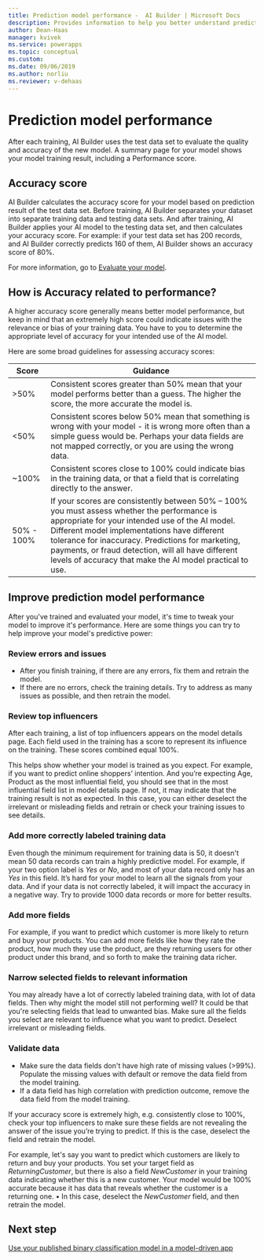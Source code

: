 ```yaml
---
title: Prediction model performance -  AI Builder | Microsoft Docs
description: Provides information to help you better understand prediction model performance, and how performance scores are calculated
author: Dean-Haas
manager: kvivek
ms.service: powerapps
ms.topic: conceptual
ms.custom: 
ms.date: 09/06/2019
ms.author: norliu
ms.reviewer: v-dehaas
---
```


# Prediction model performance

After each training, AI Builder uses the test data set to evaluate the quality and accuracy of the new model. A summary page for your model shows your model training result, including a Performance score.

## Accuracy score

AI Builder calculates the accuracy score for your model based on prediction result of the test data set. Before training, AI Builder separates your dataset into separate training data and testing data sets. And after training, AI Builder applies your AI model to the testing data set, and then calculates your accuracy score. For example: if your test data set has 200 records, and AI Builder correctly predicts 160 of them, AI Builder shows an accuracy score of 80%.

For more information, go to [Evaluate your model](manage-model.md#evaluate-your-model).

## How is Accuracy related to performance?

A higher accuracy score generally means better model performance, but keep in mind that an extremely high score could indicate issues with the relevance or bias of your training data. You have to you to determine the appropriate level of accuracy  for your intended use of the AI model.

Here are some broad guidelines for assessing accuracy scores:

|Score |Guidance  |
|---------|---------|
|>50% |Consistent scores greater than 50% mean that your model performs better than a guess. The higher the score, the more accurate the model is.|
|<50%|Consistent scores below 50% mean that something is wrong with your model - it is wrong more often than a simple guess would be. Perhaps your data fields are not mapped correctly, or you are using the wrong data. |
|~100%|Consistent scores close to 100% could indicate bias in the training data, or that a field that is correlating directly to the answer. |
|50% - 100% |If your scores are consistently between 50% – 100% you must assess whether the performance is appropriate for your intended use of the AI model. Different model implementations have different tolerance for inaccuracy.  Predictions for marketing, payments, or fraud detection, will all have different levels of accuracy that make the AI model practical to use. |

## Improve prediction model performance

After you've trained and evaluated your model, it's time to tweak your model to improve it's performance. Here are some things you can try to help improve your model's predictive power:

### Review errors and issues

- After you finish training, if there are any errors, fix them and retrain the model.
- If there are no errors, check the training  details. Try to address as many issues as possible, and then retrain the model.

### Review top influencers

After each training, a list of top influencers appears on the model details page. Each field used in the training has a score to represent its influence on the training. These scores combined equal 100%.

This helps show whether your model is trained as you expect. For example, if you want to predict online shoppers’ intention. And you’re expecting Age, Product as the most influential field, you should see that in the most influential field list in model details page. If not, it may indicate that the training result is not as expected. In this case, you can either deselect the irrelevant or misleading fields and retrain or check your training issues to see details.


### Add more correctly labeled training data

Even though the minimum requirement for training data is 50, it doesn't mean 50 data records can train a highly predictive model. For example, if your two option label is *Yes* or *No*, and most of your data record only has an *Yes* in this field. It’s hard for your model to learn all the signals from your data. And if your data is not correctly labeled, it will impact the accuracy in a negative way. Try to provide 1000 data records or more for better results. 

### Add more fields

For example, if you want to predict which customer is more likely to return and buy your products. You can add more fields like how they rate the product, how much they use the product, are they returning users for other product under this brand, and so forth to make the training data richer.

### Narrow selected fields to relevant information

You may already have a lot of correctly labeled training data, with lot of data fields. Then why might the model still not performing well? It could be that you're selecting fields that lead to unwanted bias. Make sure all the fields you select are relevant to influence what you want to predict. Deselect irrelevant or misleading fields.

### Validate data

- Make sure the data fields  don't have high rate of missing values (>99%). Populate the missing values with default or remove the data field from the model training.
- If a data field has high correlation with prediction outcome, remove the data field from the model training.  

If your accuracy score is extremely high, e.g. consistently close to 100%, check your top influencers to make sure these fields are not revealing the answer of the issue you’re trying to predict. If this is the case, deselect the field and retrain the model.

For example, let's say you want to predict which customers are likely to return and buy your products. You set your target field as *ReturningCustomer*, but there is also a field *NewCustomer* in your training data indicating whether this is a new customer. Your model would be 100% accurate because it has data that reveals whether the customer is a returning one. 
•	  In this case, deselect the *NewCustomer* field, and then retrain the model.


##


## Next step

[Use your published binary classification model in a model-driven app](binary-classification-model-driven-app.md)
